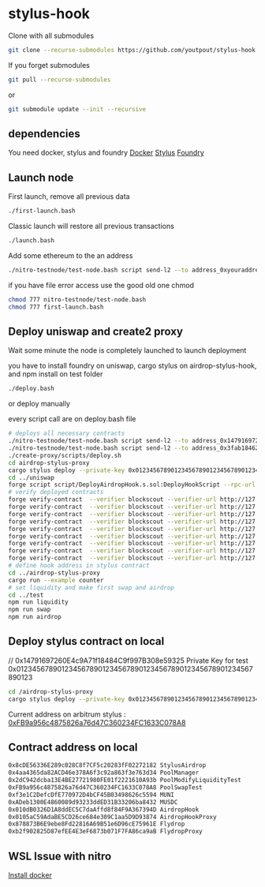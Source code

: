 # stylus-hook

Clone with all submodules

```bash
git clone --recurse-submodules https://github.com/youtpout/stylus-hook
```

If you forget submodules
```bash
git pull --recurse-submodules
```

or

```bash
git submodule update --init --recursive
```

## dependencies
You need docker, stylus and foundry
[Docker](https://docs.docker.com/engine/install/) 
[Stylus](https://docs.arbitrum.io/stylus/stylus-quickstart)
[Foundry](https://book.getfoundry.sh/getting-started/installation)

## Launch node

First launch, remove all previous data
```bash
./first-launch.bash
```
Classic launch will restore all previous transactions
```bash
./launch.bash
```

Add some ethereum to the an address
```bash
./nitro-testnode/test-node.bash script send-l2 --to address_0xyouraddress --ethamount 5
```

if you have file error access use the good old one chmod
```bash
chmod 777 nitro-testnode/test-node.bash
chmod 777 first-launch.bash 
```

## Deploy uniswap and create2 proxy
Wait some minute the node is completely launched to launch deployment

you have to install foundry on uniswap, cargo stylus on airdrop-stylus-hook, and npm install on test folder
```bash
./deploy.bash
```

or deploy manually

every script call are on deploy.bash file

```bash
# deploys all necessary contracts
./nitro-testnode/test-node.bash script send-l2 --to address_0x14791697260E4c9A71f18484C9f997B308e59325 --ethamount 5
./nitro-testnode/test-node.bash script send-l2 --to address_0x3fab184622dc19b6109349b94811493bf2a45362 --ethamount 5
./create-proxy/scripts/deploy.sh
cd airdrop-stylus-proxy
cargo stylus deploy --private-key 0x0123456789012345678901234567890123456789012345678901234567890123 -e http://localhost:8547/
cd ../uniswap
forge script script/DeployAirdropHook.s.sol:DeployHookScript --rpc-url localhost --broadcast -vvvvv 
# verify deployed contracts
forge verify-contract  --verifier blockscout --verifier-url http://127.0.0.1:4000/api?  0x4aa4365da82ACD46e378A6f3c92a863f3e763d34 PoolManager --constructor-args $(cast abi-encode "constructor(uint256)" 500000) --force
forge verify-contract  --verifier blockscout --verifier-url http://127.0.0.1:4000/api?  0x2dC942dcba13E4BE27721980FE01f2221610A93b PoolModifyLiquidityTest --constructor-args $(cast abi-encode "constructor(address)" 0x4aa4365da82ACD46e378A6f3c92a863f3e763d34) --force
forge verify-contract  --verifier blockscout --verifier-url http://127.0.0.1:4000/api?  0xFB9a956c4875826a76d47C360234FC1633C078A8 PoolSwapTest --constructor-args $(cast abi-encode "constructor(address)" 0x4aa4365da82ACD46e378A6f3c92a863f3e763d34) --force
forge verify-contract  --verifier blockscout --verifier-url http://127.0.0.1:4000/api?  0xf3e1C2DefcDfE770972D4bCF45B03498626c5594 Token --constructor-args $(cast abi-encode "constructor(string,string,address)" "MUNI" "MUNI" 0x14791697260E4c9A71f18484C9f997B308e59325) --force
forge verify-contract  --verifier blockscout --verifier-url http://127.0.0.1:4000/api?  0xADeb1300E4860089d93233ddED31B33206ba8432 Token --constructor-args $(cast abi-encode "constructor(string,string,address)" "MUSDC" "MUSDC" 0x14791697260E4c9A71f18484C9f997B308e59325) --force
forge verify-contract  --verifier blockscout --verifier-url http://127.0.0.1:4000/api?  0x010dB0326D1A8ddEC5C7daAffd8f84F9A367394D AirdropHook --constructor-args $(cast abi-encode "constructor(address)" 0x4aa4365da82ACD46e378A6f3c92a863f3e763d34) --force
forge verify-contract  --verifier blockscout --verifier-url http://127.0.0.1:4000/api?  0x0105aC59AdaBE5CD26ce684e309C1aa5D9D93874 AirdropHookProxy --constructor-args $(cast abi-encode "constructor(address)" 0x4aa4365da82ACD46e378A6f3c92a863f3e763d34) --force
forge verify-contract  --verifier blockscout --verifier-url http://127.0.0.1:4000/api?  0x878873B6E9ebe8Fd22816A69B51e6D96cE75961E AirdropToken --constructor-args $(cast abi-encode "constructor(string,string,address,address,uint256)" "Flydrop" "FLY" 0x14791697260E4c9A71f18484C9f997B308e59325 0x010dB0326D1A8ddEC5C7daAffd8f84F9A367394D 50000000000000000000000000)  --force
forge verify-contract  --verifier blockscout --verifier-url http://127.0.0.1:4000/api?  0xb2f902825D87efEE4E3eF6873b071F7FA86ca9aB AirdropToken --constructor-args $(cast abi-encode "constructor(string,string,address,address,uint256)" "FlydropProxy" "FLYP" 0x14791697260E4c9A71f18484C9f997B308e59325 0x0105aC59AdaBE5CD26ce684e309C1aa5D9D93874 50000000000000000000000000)  --force
# define hook address in stylus contract
cd ../airdrop-stylus-proxy
cargo run --example counter
# set liquidity and make first swap and airdrop
cd ../test
npm run liquidity
npm run swap
npm run airdrop
```

## Deploy stylus contract on local
// 0x14791697260E4c9A71f18484C9f997B308e59325
Private Key for test 0x0123456789012345678901234567890123456789012345678901234567890123 

```bash
cd /airdrop-stylus-proxy
cargo stylus deploy --private-key 0x0123456789012345678901234567890123456789012345678901234567890123 -e http://localhost:8547/
```

Current address on arbitrum stylus :
[0xFB9a956c4875826a76d47C360234FC1633C078A8](https://stylus-testnet-explorer.arbitrum.io/address/0xFB9a956c4875826a76d47C360234FC1633C078A8/contracts#address-tabs)

## Contract address on local
```bash
0x8cDE56336E289c028C8f7CF5c20283fF02272182 StylusAirdrop
0x4aa4365da82ACD46e378A6f3c92a863f3e763d34 PoolManager 
0x2dC942dcba13E4BE27721980FE01f2221610A93b PoolModifyLiquidityTest 
0xFB9a956c4875826a76d47C360234FC1633C078A8 PoolSwapTest 
0xf3e1C2DefcDfE770972D4bCF45B03498626c5594 MUNI 
0xADeb1300E4860089d93233ddED31B33206ba8432 MUSDC 
0x010dB0326D1A8ddEC5C7daAffd8f84F9A367394D AirdropHook 
0x0105aC59AdaBE5CD26ce684e309C1aa5D9D93874 AirdropHookProxy 
0x878873B6E9ebe8Fd22816A69B51e6D96cE75961E Flydrop
0xb2f902825D87efEE4E3eF6873b071F7FA86ca9aB FlydropProxy 
```


## WSL Issue with nitro

[Install docker](https://dev.to/kenji_goh/got-permission-denied-while-trying-to-connect-to-the-docker-daemon-socket-3dne)

